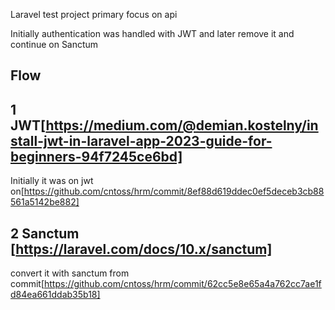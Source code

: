 Laravel test project primary focus on api

Initially authentication was handled with JWT and later remove it and continue on Sanctum 
## Flow

## 1 JWT[https://medium.com/@demian.kostelny/install-jwt-in-laravel-app-2023-guide-for-beginners-94f7245ce6bd]

Initially it was on jwt on[https://github.com/cntoss/hrm/commit/8ef88d619ddec0ef5deceb3cb88561a5142be882] 

## 2 Sanctum [https://laravel.com/docs/10.x/sanctum]

convert it with sanctum from commit[https://github.com/cntoss/hrm/commit/62cc5e8e65a4a762cc7ae1fd84ea661ddab35b18]

